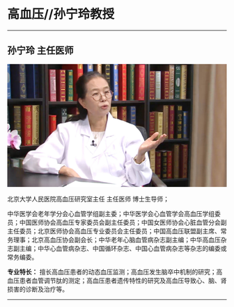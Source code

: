 # 高血压//孙宁玲教授

---

## 孙宁玲 主任医师

![1679372819184](image/c06_013/1679372819184.png)

北京大学人民医院高血压研究室主任 主任医师 博士生导师；

中华医学会老年学分会心血管学组副主委；中华医学会心血管学会高血压学组委员；中国医师协会高血压专家委员会副主任委员；中国女医师协会心脏血管分会副主任委员；北京医师协会高血压专业委员会主任委员；中国高血压联盟副主席、常务理事；北京高血压协会副会长；中华老年心脑血管病杂志副主编；中华高血压杂志副主编；中华心血管病杂志、中国循环杂志、中国心血管病杂志等杂志的编委或常务编委。

**专业特长：** 擅长高血压患者的动态血压监测；高血压发生脑卒中机制的研究；高血压患者血管调节肽的测定；高血压患者遗传特性的研究及高血压导致心、脑、肾损害的诊断及治疗等。

---
